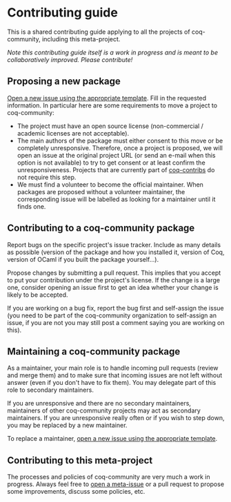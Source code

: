 # Contributing guide #

This is a shared contributing guide applying to all the projects of
coq-community, including this meta-project.

*Note this contributing guide itself is a work in progress and is meant to be
collaboratively improved. Please contribute!*

## Proposing a new package ##

[Open a new issue using the appropriate template][move_project].
Fill in the requested information. In particular here are some requirements to
move a project to coq-community:

- The project must have an open source license (non-commercial / academic
  licenses are not acceptable).
- The main authors of the package must either consent to this move or be
  completely unresponsive. Therefore, once a project is proposed, we will
  open an issue at the original project URL (or send an e-mail when this
  option is not available) to try to get consent or at least confirm the
  unresponsiveness. Projects that are currently part of
  [coq-contribs](https://github.com/coq-contribs) do not require this step.
- We must find a volunteer to become the official maintainer. When
  packages are proposed without a volunteer maintainer, the corresponding
  issue will be labelled as looking for a maintainer until it finds one.

## Contributing to a coq-community package ##

Report bugs on the specific project's issue tracker. Include as many details
as possible (version of the package and how you installed it, version of Coq,
version of OCaml if you built the package yourself...).

Propose changes by submitting a pull request. This implies that you accept to
put your contribution under the project's license. If the change is a large
one, consider opening an issue first to get an idea whether your change is
likely to be accepted.

If you are working on a bug fix, report the bug first and self-assign the issue
(you need to be part of the coq-community organization to self-assign an issue,
if you are not you may still post a comment saying you are working on this).

## Maintaining a coq-community package ##

As a maintainer, your main role is to handle incoming pull requests (review and
merge them) and to make sure that incoming issues are not left without answer
(even if you don't have to fix them). You may delegate part of this role to
secondary maintainers.

If you are unresponsive and there are no secondary maintainers, maintainers of
other coq-community projects may act as secondary maintainers. If you are
unresponsive really often or if you wish to step down, you may be replaced by
a new maintainer.

To replace a maintainer,
[open a new issue using the appropriate template][change_maintainer].

## Contributing to this meta-project ##

The processes and policies of coq-community are very much a work in progress.
Always feel free to [open a meta-issue][meta] or a pull request to propose
some improvements, discuss some policies, etc.

[move_project]: https://github.com/coq-community/manifesto/issues/new?template=move_project.md
[change_maintainer]: https://github.com/coq-community/manifesto/issues/new?template=change_maintainer.md
[meta]: https://github.com/coq-community/manifesto/issues/new?template=meta.md
